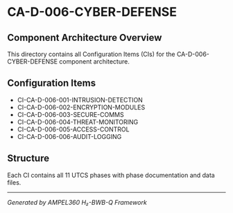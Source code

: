# CA-D-006-CYBER-DEFENSE

## Component Architecture Overview
This directory contains all Configuration Items (CIs) for the CA-D-006-CYBER-DEFENSE component architecture.

## Configuration Items
- CI-CA-D-006-001-INTRUSION-DETECTION
- CI-CA-D-006-002-ENCRYPTION-MODULES
- CI-CA-D-006-003-SECURE-COMMS
- CI-CA-D-006-004-THREAT-MONITORING
- CI-CA-D-006-005-ACCESS-CONTROL
- CI-CA-D-006-006-AUDIT-LOGGING

## Structure
Each CI contains all 11 UTCS phases with phase documentation and data files.

---
*Generated by AMPEL360 H₂-BWB-Q Framework*
